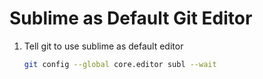 Sublime as Default Git Editor
=============================

1. Tell git to use sublime as default editor

    ```bash
    git config --global core.editor subl --wait
    ```
